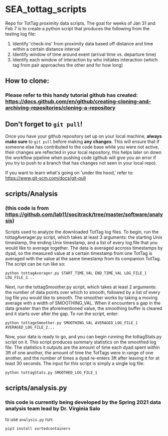 # SEA_tottag_scripts
Repo for TotTag proximity data scripts. 
The goal for weeks of Jan 31 and Feb 7 is to create a python script that produces the following from the testing log file:
1) Identify 'check-ins' from proximity data based off distance and time within a certain distance interval
2) Identify window of time around event (arrival time vs. departure time)
3) Identify each window of interaction by who initiates interaction (which tag from pair approaches the other and for how long)

## How to clone:
### Please refer to this handy tutorial github has created: https://docs.github.com/en/github/creating-cloning-and-archiving-repositories/cloning-a-repository

## Don't forget to `git pull`!
Once you have your github repository set up on your local machine, **always make sure** to `git pull` before making **any changes**.
This will ensure that if someone else has contributed to the code base while you were not active, their changes are reflected in your local repository, this helps later on down the workflow pipeline when pushing code (github will give you an error if you try to push to a branch that has changes not seen in your local repo).

If you want to learn what's going on 'under the hood,' refer to: https://www.git-scm.com/docs/git-pull

## scripts/Analysis 
### (this code is from https://github.com/lab11/socitrack/tree/master/software/analysis)
Scripts used to analyze the downloaded TotTag log files. To begin, run the tottagAverager.py script, which takes at least 3 arguments: the starting Unix timestamp, the ending Unix timestamp, and a list of every log file that you would like to average together. The data is averaged accross timestamps by dyad, so the measured value at a certain timestamp from one TotTag is averaged with the value at the same timestamp from its companion TotTag. The script can be run like so:

`python tottagAverager.py START_TIME_VAL END_TIME_VAL LOG_FILE_1 LOG_FILE_2...`

Next, run the tottagSmoother.py script, which takes at least 2 arguments: the number of data points over which to smooth, followed by a list of every log file you would like to smooth. The smoother works by taking a moving average with a width of SMOOTHING_VAL. When it encounters a gap in the data greater than the aforementioned value, the smoothing buffer is cleared and it starts over after the gap. To run the script, enter:

`python tottageSmoother.py SMOOTHING_VAL AVERAGED_LOG_FILE_1 AVERAGED_LOG_FILE_2...`

Now, your data is ready to go, and you can begin running the tottagStats.py script on it. This script produces summary statistics on the smoothed log file. The statistics it outputs are the amount of time each dyad spent within 3ft of one another, the amount of time the TotTags were in range of one another, and the number of times a dyad re-enters 3ft after leaving it for at least 30 seconds. The input for this script is simply a single log file:

`python tottagStats.py SMOOTHED_LOG_FILE_1`

## scripts/analysis.py
### this code is currently being developed by the Spring 2021 data analysis team lead by Dr. Virginia Salo
to use `analysis.py` run: 

`pip3 install sortedcontainers` 

